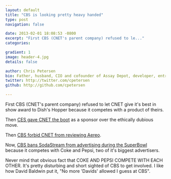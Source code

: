 ```yaml
---
layout: default
title: "CBS is looking pretty heavy handed"
type: post
navigation: false

date: 2013-02-01 18:08:53 -0800
excerpt: "First CBS (CNET's parent company) refused to le..."
categories:

gradient: 1
image: header-4.jpg
details: false

author: Chris Petersen
bio: Father, husband, CIO and cofounder of Assay Depot, developer, entrepreneur and technologist.
twitter: http://twitter.com/cpetersen
github: http://github.com/cpetersen

---
```



First CBS (CNET's parent company) refused to let CNET give it's best in show award to Dish's Hopper because it competes with a product of theirs. 

 Then  [CES gave CNET the boot](http://news.yahoo.com/ces-ditches-cnet-cbs-scandal-195056182.html)  as a sponsor over the ethically dubious move. 

 Then  [CBS forbid CNET from reviewing Aereo](http://www.theverge.com/2013/1/25/3915406/cnet-forbidden-reviewing-aereo-cbs-dish-controversy). 

 Now,  [CBS bans SodaStream from advertising during the SuperBowl](http://www.forbes.com/sites/willburns/2013/01/31/cbs-bans-sodastream-ad-wheres-the-outrage/)  because it competes with Coke and Pepsi, two of it's biggest advertisers. 

 Never mind that obvious fact that COKE AND PEPSI COMPETE WITH EACH OTHER. It's pretty disturbing and short sighted of CBS to get involved. I like how David Baldwin put it, "No more 'Davids' allowed I guess at CBS". 

 
